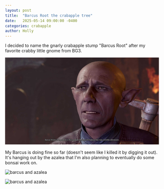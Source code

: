 ```yaml
---
layout: post
title:  "Barcus Root the crabapple tree"
date:   2025-05-14 09:00:00 -0400
categories: crabapple
author: Holly
---
```

I decided to name the gnarly crabapple stump "Barcus Root" after my favorite crabby little gnome from BG3.

![Barcus Wroot from BG3](/assets/images/2025-05-14-barcus-wroot-bg3.jpg)

My Barcus is doing fine so far (doesn't seem like I killed it by digging it out). It's hanging out by the azalea that I'm also planning to eventually do some bonsai work on.

![barcus and azalea](/assets/images/2025-05-14-barcus1.jpg)

![barcus and azalea](/assets/images/2025-05-14-barcus2.jpg)
